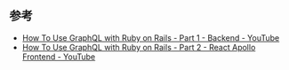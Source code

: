 
## 参考

- [How To Use GraphQL with Ruby on Rails \- Part 1 \- Backend \- YouTube](https://www.youtube.com/watch?v=kSlJH3hrV58)
- [How To Use GraphQL with Ruby on Rails \- Part 2 \- React Apollo Frontend \- YouTube](https://www.youtube.com/watch?v=TOq86ozyHIA)
